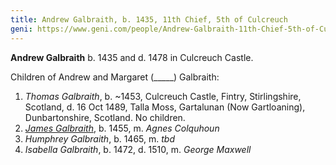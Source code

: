 ```yaml
---
title: Andrew Galbraith, b. 1435, 11th Chief, 5th of Culcreuch
geni: https://www.geni.com/people/Andrew-Galbraith-11th-Chief-5th-of-Culcreuch/6000000039864999357
---
```

**Andrew Galbraith** b. 1435 and d. 1478 in Culcreuch Castle.

Children of Andrew and Margaret (_____) Galbraith:

1. *Thomas Galbraith*, b. ~1453, Culcreuch Castle, Fintry, Stirlingshire, Scotland, d. 16 Oct 1489, Talla Moss, Gartalunan (Now Gartloaning), Dunbartonshire, Scotland. No children.
2. [*James Galbraith*](galbraith-james-1455.md), b. 1455, m. *Agnes Colquhoun*
3. *Humphrey Galbraith*, b. 1465, m. *tbd*
4. *Isabella Galbraith*, b. 1472, d. 1510, m. *George Maxwell*

